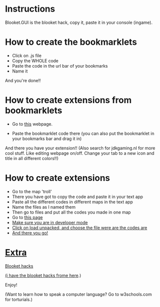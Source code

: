 # Instructions
Blooket.GUI is the blooket hack, copy it, paste it in your console (ingame).

# How to create the bookmarklets
<ul>
  <li>Click on .js file</li>
  <li>Copy the WHOLE code</li>
  <li>Paste the code in the url bar of your bookmarks</li>
  <li>Name it</li>
</ul>
 And you're done!!


# How to create extensions from bookmarklets
<ul>
  <li><p>Go to <a href="http://sandbox.self.li/bookmarklet-to-extension">this</a> webpage.</p></li>
  <li>Paste the bookmarklet code there (you can also put the bookmarklet in your bookmarks bar and drag it in)</li>
</ul>
  And there you have your extension!!
(Also search for jdkgaming.nl for more cool stuff. Like editing webpage on/off. Change your tab to a new icon and title in all different colors!!)

# How to create extensions
<ul>
  <li>Go to the map 'troll'</li>
  <li>There you have got to copy the code and paste it in your text app</li>
  <li>Paste all the different codes in different maps in the text app</li>
  <li>Name the files as I named them</li>
  <li>Then go to files and put all the codes you made in one map</li>
  <li>Go to <a href="chrome://extensions/">this page</li>
  <li>Make sure you are in developer mode</li>
  <li>Click on load unpacked, and choose the file were are the codes are</li>
  <li>And there you go!</li>
</ul>

# Extra
Blooket hacks

(i have the blooket hacks frome <a href="https://github.com/DannyDan0167/Blooket-Cheats/blob/main/gui.min.js">here</a>.)

Enjoy!

(Want to learn how to speak a computer language? Go to w3schools.com for torturials.)







